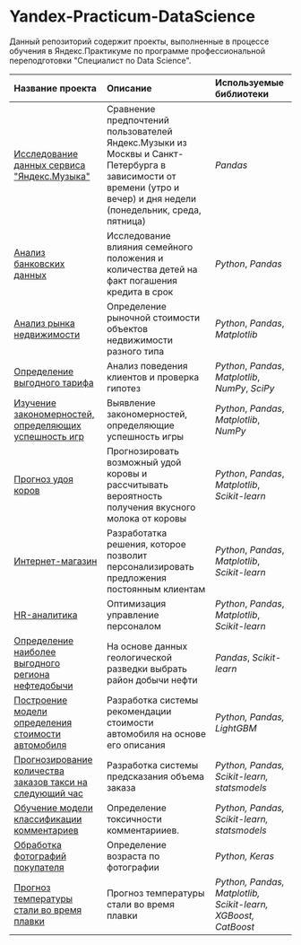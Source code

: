 # Yandex-Practicum-DataScience

Данный репозиторий содержит проекты, выполненные в процессе обучения в Яндекс.Практикуме по программе профессиональной переподготовки "Специалист по Data Science".

| Название проекта | Описание | Используемые библиотеки | 
| :---------------------- | :---------------------- | :---------------------- |
| [Исследование данных сервиса "Яндекс.Музыка"](01_yandex.Music-data-research) | Сравнение предпочтений пользователей Яндекс.Музыки из Москвы и Санкт-Петербурга в зависимости от времени (утро и вечер) и дня недели (понедельник, среда, пятница)| *Pandas* |
|[Анализ банковских данных](02_analysis-of-bank)| Исследование влияния семейного положения и количества детей на факт погашения кредита в срок | *Python*, *Pandas* |
|[Анализ рынка недвижимости](03_real-estate-analysis)| Определение рыночной стоимости объектов недвижимости разного типа | *Python*, *Pandas*, *Matplotlib* |
|[Определение выгодного тарифа](04_determination-of-a-profitable-plan)|Анализ поведения клиентов и проверка гипотез|*Python*, *Pandas*, *Matplotlib*, *NumPy*, *SciPy*|
|[Изучение закономерностей, определяющих успешность игр](05_determining-the-success-of-gaming-platforms)|Выявление закономерностей, определяющие успешность игры |*Python*, *Pandas*, *Matplotlib*, *NumPy*|
|[Прогноз удоя коров](06_cow's-milk-yield)|Прогнозировать возможный удой коровы и рассчитывать вероятность получения вкусного молока от коровы |*Python*, *Pandas*, *Matplotlib*, *Scikit-learn*|
|[Интернет-магазин](07_store-customer)|Разработатка решения, которое позволит персонализировать предложения постоянным клиентам|*Python*, *Pandas*, *Matplotlib*, *Scikit-learn*|
|[HR-аналитика](08_predictions-the-employee-will-quit)|Оптимизация управление персоналом |*Python*, *Pandas*, *Matplotlib*, *Scikit-learn*|
|[Определение наиболее выгодного региона нефтедобычи](09_determining-the-most-profitable-oil-production-region)| На основе данных геологической разведки выбрать район добычи нефти|*Pandas*, *Scikit-learn*|
|[Построение модели определения стоимости автомобиля](11_building-a-model-for-determining-the-cost-of-a-car)|Разработка системы рекомендации стоимости автомобиля на основе его описания|*Python, Pandas, LightGBM*|
|[Прогнозирование количества заказов такси на следующий час](12_forecasting-the-number-of-taxi)|Разработка системы предсказания объема заказа|*Python, Pandas, Scikit-learn, statsmodels*|
|[Обучение модели классификации комментариев](13_training-to-identify-negative-comments)|Определение токсичности комментарииев.|*Python, Pandas, Scikit-learn, statsmodels*|
|[Обработка фотографий покупателя](13_processing-of-customer's-photos)|Определение возраста по фотографии|*Python, Keras*|
|[Прогноз температуры стали во время плавки](14_steel-temperature-prediction-during-melting)|Прогноз температуры стали во время плавки|*Python, Pandas, Matplotlib, Scikit-learn, XGBoost, CatBoost*|# portfolio
